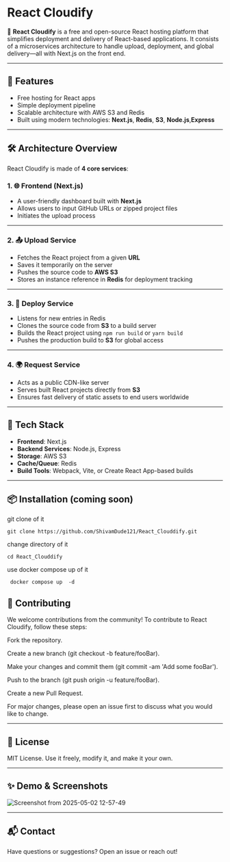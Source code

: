 # React Cloudify

🚀 **React Cloudify** is a free and open-source React hosting platform that simplifies deployment and delivery of React-based applications. It consists of a microservices architecture to handle upload, deployment, and global delivery—all with Next.js on the front end.

---

## 🧩 Features

- Free hosting for React apps
- Simple deployment pipeline
- Scalable architecture with AWS S3 and Redis
- Built using modern technologies: **Next.js**, **Redis**, **S3**, **Node.js**,**Express**

---

## 🛠️ Architecture Overview

React Cloudify is made of **4 core services**:

### 1. 🌐 Frontend (Next.js)

- A user-friendly dashboard built with **Next.js**
- Allows users to input GitHub URLs or zipped project files
- Initiates the upload process

---

### 2. 📤 Upload Service

- Fetches the React project from a given **URL**
- Saves it temporarily on the server
- Pushes the source code to **AWS S3**
- Stores an instance reference in **Redis** for deployment tracking

---

### 3. 🚀 Deploy Service

- Listens for new entries in Redis
- Clones the source code from **S3** to a build server
- Builds the React project using `npm run build` or `yarn build`
- Pushes the production build to **S3** for global access

---

### 4. 🌍 Request Service

- Acts as a public CDN-like server
- Serves built React projects directly from **S3**
- Ensures fast delivery of static assets to end users worldwide

---

## 🧪 Tech Stack

- **Frontend**: Next.js
- **Backend Services**: Node.js, Express
- **Storage**: AWS S3
- **Cache/Queue**: Redis
- **Build Tools**: Webpack, Vite, or Create React App-based builds

---

## 📦 Installation (coming soon)

git clone of it 

 ``` git clone https://github.com/ShivamDude121/React_Clouddify.git ```

 change directory of it
 
 ``` cd React_Clouddify ```

 use docker compose up of it

 
 ``` docker compose up  -d```

## 🤝 Contributing

We welcome contributions from the community! To contribute to React Cloudify, follow these steps:

Fork the repository.

Create a new branch (git checkout -b feature/fooBar).

Make your changes and commit them (git commit -am 'Add some fooBar').

Push to the branch (git push origin -u feature/fooBar).

Create a new Pull Request.

For major changes, please open an issue first to discuss what you would like to change.

---

## 📄 License

MIT License. Use it freely, modify it, and make it your own.

---

## ✨ Demo & Screenshots
![Screenshot from 2025-05-02 12-57-49](https://github.com/user-attachments/assets/aecb454e-a189-46c7-b9bb-952a9471d288)




---

## 📬 Contact

Have questions or suggestions? Open an issue or reach out!
